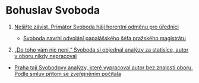 # Bohuslav Svoboda

1. [Nešiřte závist. Primátor Svoboda hájí horentní odměnu pro úřednici](https://www.novinky.cz/clanek/domaci-nesirte-zavist-primator-svoboda-haji-horentni-odmenu-pro-urednici-40500433)
   *  [Svoboda navrhl odvolání papalášského šéfa pražského magistrátu](https://www.novinky.cz/clanek/domaci-primator-svoboda-navrhl-odvolat-sefa-prazskeho-magistratu-kubelku-40506746)

1.  [„Do toho vám nic není.“ Svoboda si objednal analýzy za statisíce, autor v oboru nikdy nepracoval](https://denikn.cz/1642052/do-toho-vam-nic-neni-svoboda-si-objednal-analyzy-za-statisice-autor-v-oboru-nikdy-nepracoval/)
  *  [Praha tají Svobodovy analýzy, které vypracoval autor bez znalosti oboru. Podle smluv přitom se zveřejněním počítala](https://denikn.cz/1668805/praha-taji-svobodovy-analyzy-ktere-vypracoval-autor-bez-znalosti-oboru-podle-smluv-pritom-se-zverejnenim-pocitala/)
